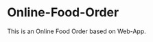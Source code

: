 # Online-Food-Order

This is an Online Food Order based on Web-App.








































































































































































































































































































































